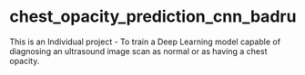 # chest_opacity_prediction_cnn_badru
This is an Individual project - To train a Deep Learning model capable of diagnosing an ultrasound image scan as normal or as having a chest opacity. 
